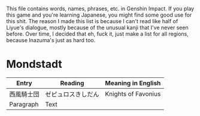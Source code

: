 This file contains words, names, phrases, etc. in Genshin Impact.
If you play this game and you're learning Japanese, you might find some good use for this shit.
The reason I made this list is because I can't read like half of Liyue's dialogue, mostly because of the unusual kanji that I've never seen before.
Over time, I decided that eh, fuck it, just make a list for all regions, because Inazuma's just as hard too.

# Mondstadt
| Entry | Reading | Meaning in English |
| - | - | - |
| 西風騎士団 | ゼピュロスきしだん | Knights of Favonius
| Paragraph | Text |